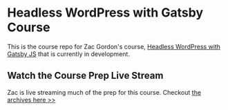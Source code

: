 # Headless WordPress with Gatsby Course

This is the course repo for Zac Gordon's course, [Headless WordPress with Gatsby JS]( https://javascriptforwp.com/product/headless-wordpress-and-gatsby/) that is currently in development.

## Watch the Course Prep Live Stream

Zac is live streaming much of the prep for this course.  Checkout [the archives here >>](https://www.youtube.com/watch?v=PS2784YfPpw&list=PLruo2gSoqleh6mTX4UhR0kO0Odnw98bmS)
